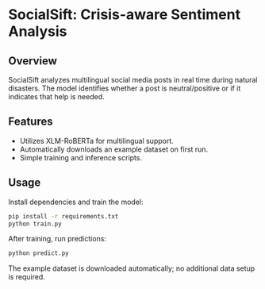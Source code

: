 # SocialSift: Crisis-aware Sentiment Analysis

## Overview
SocialSift analyzes multilingual social media posts in real time during natural disasters. The model identifies whether a post is neutral/positive or if it indicates that help is needed.

## Features
- Utilizes XLM-RoBERTa for multilingual support.
- Automatically downloads an example dataset on first run.
- Simple training and inference scripts.

## Usage
Install dependencies and train the model:

```bash
pip install -r requirements.txt
python train.py
```

After training, run predictions:

```bash
python predict.py
```

The example dataset is downloaded automatically; no additional data setup is required.
